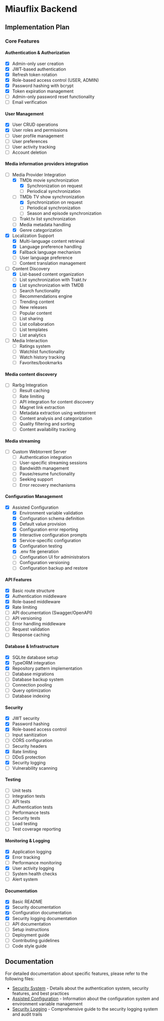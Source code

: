 # Miauflix Backend

## Implementation Plan

### Core Features

#### Authentication & Authorization
- [x] Admin-only user creation
- [x] JWT-based authentication
- [x] Refresh token rotation
- [x] Role-based access control (USER, ADMIN)
- [x] Password hashing with bcrypt
- [x] Token expiration management
- [ ] Admin-only password reset functionality
- [ ] Email verification 

#### User Management
- [x] User CRUD operations
- [x] User roles and permissions
- [ ] User profile management
- [ ] User preferences
- [ ] User activity tracking
- [ ] Account deletion

#### Media information providers integration
- [ ] Media Provider Integration
  - [x] TMDb movie synchronization
    - [x] Synchronization on request
    - [ ] Periodical synchronization
  - [ ] TMDb TV show synchronization
    - [x] Synchronization on request
    - [ ] Periodical synchronization
    - [ ] Season and episode synchronization
  - [ ] Trakt.tv list synchronization
  - [ ] Media metadata handling
  - [x] Genre categorization
- [x] Localization Support
  - [x] Multi-language content retrieval
  - [x] Language preference handling
  - [x] Fallback language mechanism
  - [ ] User language preference
  - [ ] Content translation management
- [ ] Content Discovery
  - [x] List-based content organization
  - [ ] List synchronization with Trakt.tv
  - [x] List synchronization with TMDB
  - [ ] Search functionality
  - [ ] Recommendations engine
  - [ ] Trending content
  - [ ] New releases
  - [ ] Popular content
  - [ ] List sharing
  - [ ] List collaboration
  - [ ] List templates
  - [ ] List analytics
- [ ] Media Interaction
  - [ ] Ratings system
  - [ ] Watchlist functionality
  - [ ] Watch history tracking
  - [ ] Favorites/bookmarks

#### Media content discovery
- [ ] Rarbg Integration
  - [ ] Result caching
  - [ ] Rate limiting
  - [ ] API integration for content discovery
  - [ ] Magnet link extraction
  - [ ] Metadata extraction using webtorrent
  - [ ] Content analysis and categorization
  - [ ] Quality filtering and sorting
  - [ ] Content availability tracking

#### Media streaming
- [ ] Custom Webtorrent Server
  - [ ] Authentication integration
  - [ ] User-specific streaming sessions
  - [ ] Bandwidth management
  - [ ] Pause/resume functionality
  - [ ] Seeking support
  - [ ] Error recovery mechanisms

#### Configuration Management
- [x] Assisted Configuration
  - [x] Environment variable validation
  - [x] Configuration schema definition
  - [x] Default value provision
  - [x] Configuration error reporting
  - [x] Interactive configuration prompts
  - [x] Service-specific configuration
  - [x] Configuration testing
  - [x] .env file generation
  - [ ] Configuration UI for administrators
  - [ ] Configuration versioning
  - [ ] Configuration backup and restore

#### API Features
- [x] Basic route structure
- [x] Authentication middleware
- [x] Role-based middleware
- [x] Rate limiting
- [ ] API documentation (Swagger/OpenAPI)
- [ ] API versioning
- [ ] Error handling middleware
- [ ] Request validation
- [ ] Response caching

#### Database & Infrastructure
- [x] SQLite database setup
- [x] TypeORM integration
- [x] Repository pattern implementation
- [ ] Database migrations
- [ ] Database backup system
- [ ] Connection pooling
- [ ] Query optimization
- [ ] Database indexing

#### Security
- [x] JWT security
- [x] Password hashing
- [x] Role-based access control
- [ ] Input sanitization
- [ ] CORS configuration
- [ ] Security headers
- [x] Rate limiting
- [ ] DDoS protection
- [x] Security logging
- [ ] Vulnerability scanning

#### Testing
- [ ] Unit tests
- [ ] Integration tests
- [ ] API tests
- [ ] Authentication tests
- [ ] Performance tests
- [ ] Security tests
- [ ] Load testing
- [ ] Test coverage reporting

#### Monitoring & Logging
- [x] Application logging
- [x] Error tracking
- [ ] Performance monitoring
- [x] User activity logging
- [ ] System health checks
- [ ] Alert system

#### Documentation
- [x] Basic README
- [x] Security documentation
- [x] Configuration documentation
- [x] Security logging documentation
- [ ] API documentation
- [ ] Setup instructions
- [ ] Deployment guide
- [ ] Contributing guidelines
- [ ] Code style guide

## Documentation

For detailed documentation about specific features, please refer to the following files:

- [Security System](docs/security.md) - Details about the authentication system, security features, and best practices
- [Assisted Configuration](docs/configuration.md) - Information about the configuration system and environment variable management
- [Security Logging](docs/security-logging.md) - Comprehensive guide to the security logging system and audit trails
